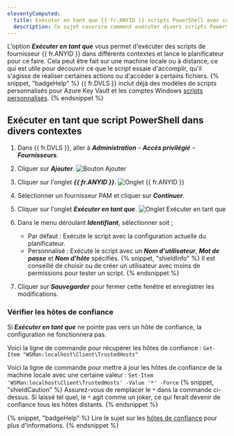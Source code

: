 ```yaml
---
eleventyComputed:
  title: Exécuter en tant que {{ fr.ANYID }} scripts PowerShell avec contexte d'exécution
  description: Ce sujet couvrira comment exécuter divers scripts PowerShell appelant les fournisseurs {{ fr.ANYID }} dans {{ fr.DVLS }} dans un certain contexte.
---
```

L'option ***Exécuter en tant que*** vous permet d'exécuter des scripts de fournisseur {{ fr.ANYID }} dans différents contextes et lance le planificateur pour ce faire. Cela peut être fait sur une machine locale ou à distance, ce qui est utile pour découvrir ce que le script essaie d'accomplir, qu'il s'agisse de réaliser certaines actions ou d'accéder à certains fichiers.
{% snippet, "badgeHelp" %}
{{ fr.DVLS }} inclut déjà des modèles de scripts personnalisés pour Azure Key Vault et les comptes Windows [scripts personnalisés](/server/kb/how-to-articles/create-anyidentity-pam-provider/#import-an-anyidentity-template).
{% endsnippet %}

## Exécuter en tant que script PowerShell dans divers contextes
1. Dans {{ fr.DVLS }}, aller à ***Administration*** – ***Accès privilégié*** – ***Fournisseurs***.
1. Cliquer sur ***Ajouter***.
![Bouton Ajouter](https://cdnweb.devolutions.net/docs/docs_en_kb_KB0149.png)
1. Cliquer sur l'onglet ***{{ fr.ANYID }}***.
![Onglet {{ fr.ANYID }}](https://cdnweb.devolutions.net/docs/docs_en_kb_KB0150.png)
1. Sélectionner un fournisseur PAM et cliquer sur ***Continuer***.
1. Cliquer sur l'onglet ***Exécuter en tant que***.
![Onglet Exécuter en tant que](https://cdnweb.devolutions.net/docs/docs_en_kb_KB0151.png)
1. Dans le menu déroulant ***Identifiant***, sélectionner soit ;
    * Par défaut : Exécute le script avec la configuration actuelle du planificateur.
    * Personnalisé : Exécute le script avec un ***Nom d'utilisateur***, ***Mot de passe*** et ***Nom d'hôte*** spécifiés.
   {% snippet, "shieldInfo" %}
   Il est conseillé de choisir ou de créer un utilisateur avec moins de permissions pour tester un script.
   {% endsnippet %}

1. Cliquer sur ***Sauvegarder*** pour fermer cette fenêtre et enregistrer les modifications.

### Vérifier les hôtes de confiance
Si ***Exécuter en tant que*** ne pointe pas vers un hôte de confiance, la configuration ne fonctionnera pas.

Voici la ligne de commande pour récupérer les hôtes de confiance : `Get-Item "WSMan:localhost\Client\TrustedHosts"`

Voici la ligne de commande pour mettre à jour les hôtes de confiance de la machine locale avec une certaine valeur : `Set-Item 'WSMan:localhost\Client\TrustedHosts' -Value '*' -Force`
{% snippet, "shieldCaution" %}
Assurez-vous de remplacer le `*` dans la commande ci-dessus. Si laissé tel quel, le `*` agit comme un joker, ce qui ferait devenir de confiance tous les hôtes distants.
{% endsnippet %}

{% snippet, "badgeHelp" %}
Lire le sujet sur les [hôtes de confiance](/server/kb/how-to-articles/winrm-trustedhostslist/) pour plus d'informations.
{% endsnippet %}